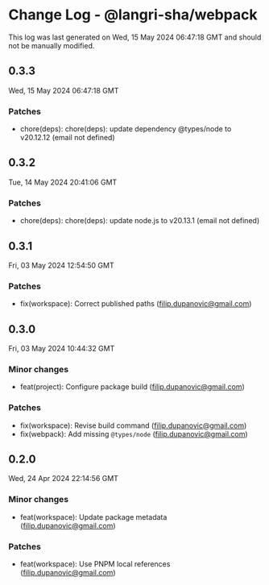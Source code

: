 # Change Log - @langri-sha/webpack

This log was last generated on Wed, 15 May 2024 06:47:18 GMT and should not be manually modified.

<!-- Start content -->

## 0.3.3

Wed, 15 May 2024 06:47:18 GMT

### Patches

- chore(deps): chore(deps): update dependency @types/node to v20.12.12 (email not defined)

## 0.3.2

Tue, 14 May 2024 20:41:06 GMT

### Patches

- chore(deps): chore(deps): update node.js to v20.13.1 (email not defined)

## 0.3.1

Fri, 03 May 2024 12:54:50 GMT

### Patches

- fix(workspace): Correct published paths (filip.dupanovic@gmail.com)

## 0.3.0

Fri, 03 May 2024 10:44:32 GMT

### Minor changes

- feat(project): Configure package build (filip.dupanovic@gmail.com)

### Patches

- fix(workspace): Revise build command (filip.dupanovic@gmail.com)
- fix(webpack): Add missing `@types/node` (filip.dupanovic@gmail.com)

## 0.2.0

Wed, 24 Apr 2024 22:14:56 GMT

### Minor changes

- feat(workspace): Update package metadata (filip.dupanovic@gmail.com)

### Patches

- feat(workspace): Use PNPM local references (filip.dupanovic@gmail.com)
